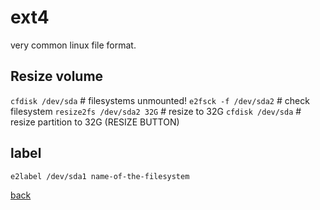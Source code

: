 ext4
====

very common linux file format.

Resize volume
-------------

`cfdisk /dev/sda`	# filesystems unmounted!
`e2fsck -f /dev/sda2`	# check filesystem
`resize2fs /dev/sda2 32G` # resize to 32G
`cfdisk /dev/sda`	# resize partition to 32G (RESIZE BUTTON)

label
-----

`e2label /dev/sda1 name-of-the-filesystem`

[back](./)

